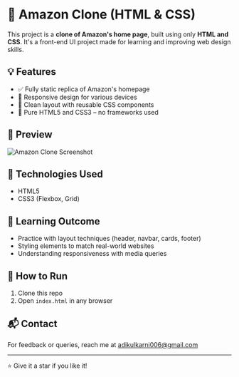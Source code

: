 # 🛒 Amazon Clone (HTML & CSS)

This project is a **clone of Amazon's home page**, built using only **HTML and CSS**. It's a front-end UI project made for learning and improving web design skills.

## 💡 Features

- ✅ Fully static replica of Amazon's homepage
- 📱 Responsive design for various devices
- 🧩 Clean layout with reusable CSS components
- 🔧 Pure HTML5 and CSS3 – no frameworks used

## 📸 Preview

![Amazon Clone Screenshot](screenshot.png) <!-- Add actual image if available -->

## 🚀 Technologies Used

- HTML5
- CSS3 (Flexbox, Grid)

## 🧠 Learning Outcome

- Practice with layout techniques (header, navbar, cards, footer)
- Styling elements to match real-world websites
- Understanding responsiveness with media queries

## 📂 How to Run

1. Clone this repo
2. Open `index.html` in any browser

## 📬 Contact

For feedback or queries, reach me at [adikulkarni006@gmail.com](mailto:adikulkarni006@gmail.com)

---

⭐ Give it a star if you like it!
